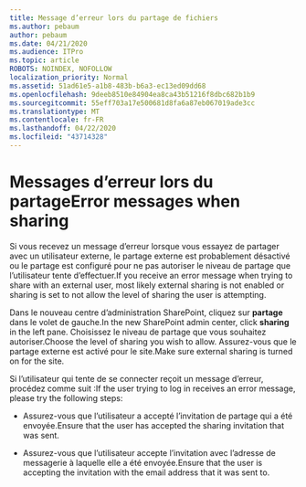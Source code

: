 ```yaml
---
title: Message d’erreur lors du partage de fichiers
ms.author: pebaum
author: pebaum
ms.date: 04/21/2020
ms.audience: ITPro
ms.topic: article
ROBOTS: NOINDEX, NOFOLLOW
localization_priority: Normal
ms.assetid: 51ad61e5-a1b8-483b-b6a3-ec13ed09dd68
ms.openlocfilehash: 9deeb8510e84904ea8ca43b51216f8dbc682b1b9
ms.sourcegitcommit: 55eff703a17e500681d8fa6a87eb067019ade3cc
ms.translationtype: MT
ms.contentlocale: fr-FR
ms.lasthandoff: 04/22/2020
ms.locfileid: "43714328"
---
```

# <a name="error-messages-when-sharing"></a><span data-ttu-id="96b06-102">Messages d’erreur lors du partage</span><span class="sxs-lookup"><span data-stu-id="96b06-102">Error messages when sharing</span></span>

<span data-ttu-id="96b06-103">Si vous recevez un message d’erreur lorsque vous essayez de partager avec un utilisateur externe, le partage externe est probablement désactivé ou le partage est configuré pour ne pas autoriser le niveau de partage que l’utilisateur tente d’effectuer.</span><span class="sxs-lookup"><span data-stu-id="96b06-103">If you receive an error message when trying to share with an external user, most likely external sharing is not enabled or sharing is set to not allow the level of sharing the user is attempting.</span></span>
  
<span data-ttu-id="96b06-104">Dans le nouveau centre d’administration SharePoint, cliquez sur **partage** dans le volet de gauche.</span><span class="sxs-lookup"><span data-stu-id="96b06-104">In the  new SharePoint admin center, click **sharing** in the left pane.</span></span> <span data-ttu-id="96b06-105">Choisissez le niveau de partage que vous souhaitez autoriser.</span><span class="sxs-lookup"><span data-stu-id="96b06-105">Choose the level of sharing you wish to allow.</span></span> <span data-ttu-id="96b06-106">Assurez-vous que le partage externe est activé pour le site.</span><span class="sxs-lookup"><span data-stu-id="96b06-106">Make sure external sharing is turned on for the site.</span></span> 
  
<span data-ttu-id="96b06-107">Si l’utilisateur qui tente de se connecter reçoit un message d’erreur, procédez comme suit :</span><span class="sxs-lookup"><span data-stu-id="96b06-107">If the user trying to log in receives an error message, please try the following steps:</span></span>
  
- <span data-ttu-id="96b06-108">Assurez-vous que l’utilisateur a accepté l’invitation de partage qui a été envoyée.</span><span class="sxs-lookup"><span data-stu-id="96b06-108">Ensure that the user has accepted the sharing invitation that was sent.</span></span>
    
- <span data-ttu-id="96b06-109">Assurez-vous que l’utilisateur accepte l’invitation avec l’adresse de messagerie à laquelle elle a été envoyée.</span><span class="sxs-lookup"><span data-stu-id="96b06-109">Ensure that the user is accepting the invitation with the email address that it was sent to.</span></span>
    

